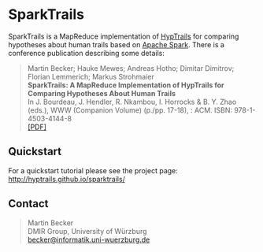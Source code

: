 # SparkTrails
SparkTrails is a MapReduce implementation of [HypTrails](http://hyptrails.github.io) for comparing 
hypotheses about human trails based on [Apache Spark](http://spark.apache.org/).
There is a conference publication describing some details:

>Martin Becker; Hauke Mewes; Andreas Hotho; Dimitar Dimitrov; Florian Lemmerich; Markus Strohmaier <br />
**SparkTrails: A MapReduce Implementation of HypTrails for Comparing Hypotheses About Human Trails**<br /> 
In J. Bourdeau, J. Hendler, R. Nkambou, I. Horrocks & B. Y. Zhao (eds.), WWW (Companion Volume) (p./pp. 17-18), : ACM. ISBN: 978-1-4503-4144-8 <br />
[[PDF]](dmir.org/pub/2016/sparktrails.pdf)

## Quickstart
For a quickstart tutorial please see the project page: http://hyptrails.github.io/sparktrails/


## Contact
>Martin Becker  
DMIR Group, University of Würzburg  
becker@informatik.uni-wuerzburg.de
